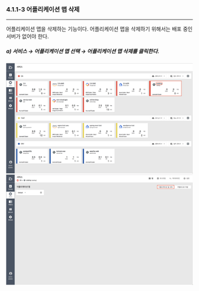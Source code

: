 ### 4.1.1-3 어플리케이션 맵 삭제

---

어플리케이션 맵을 삭제하는 기능이다. 어플리케이션 맵을 삭제하기 위해서는 배포 중인 서버가 없어야 한다.

##### **a\) 서비스 **→** 어플리케이션 맵 선택 **→** 어플리케이션 맵 삭제를 클릭한다.**

![](/assets/2.5_ko_service_appmap_03.png)![](/assets/2.5_ko_service_appmap_04.png)

